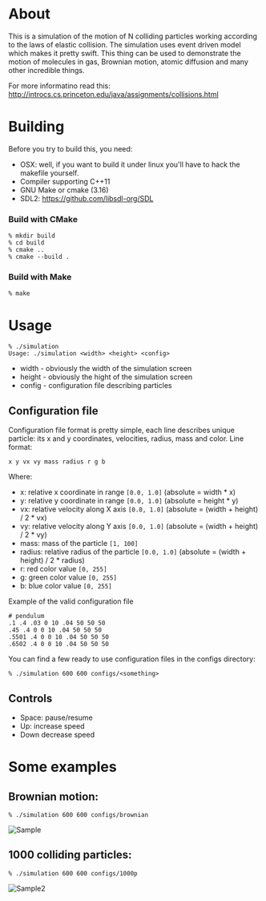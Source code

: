 About
=====

This is a simulation of the motion of N colliding particles working according to the laws of elastic collision.
The simulation uses event driven model which makes it pretty swift. This thing can be used to demonstrate the
motion of molecules in gas, Brownian motion, atomic diffusion and many other incredible things.

For more informatino read this: http://introcs.cs.princeton.edu/java/assignments/collisions.html


Building
========

Before you try to build this, you need:

* OSX: well, if you want to build it under linux you'll have to hack the makefile yourself.
* Compiler supporting C++11
* GNU Make or cmake (3.16)
* SDL2: https://github.com/libsdl-org/SDL

### Build with CMake

    % mkdir build
    % cd build
    % cmake ..
    % cmake --build .

### Build with Make

    % make

Usage
=====

    % ./simulation
    Usage: ./simulation <width> <height> <config>

* width - obviously the width of the simulation screen
* height - obviously the hight of the simulation screen
* config - configuration file describing particles

Configuration file
------------------

Configuration file format is pretty simple, each line describes unique particle: its x and y coordinates, velocities,
radius, mass and color.
Line format:

    x y vx vy mass radius r g b

Where:
* x: relative x coordinate in range ```[0.0, 1.0]``` (absolute = width * x)
* y: relative y coordinate in range ```[0.0, 1.0]``` (absolute = height * y)
* vx: relative velocity along X axis ```[0.0, 1.0]``` (absolute = (width + height) / 2 * vx)
* vy: relative velocity along Y axis ```[0.0, 1.0]``` (absolute = (width + height) / 2 * vy)
* mass: mass of the particle ```[1, 100]```
* radius: relative radius of the particle ```[0.0, 1.0]``` (absolute = (width + height) / 2 * radius)
* r: red color value ```[0, 255]```
* g: green color value ```[0, 255]```
* b: blue color value ```[0, 255]```

Example of the valid configuration file

    # pendulum
    .1 .4 .03 0 10 .04 50 50 50
    .45 .4 0 0 10 .04 50 50 50
    .5501 .4 0 0 10 .04 50 50 50
    .6502 .4 0 0 10 .04 50 50 50

You can find a few ready to use configuration files in the configs directory:

    % ./simulation 600 600 configs/<something>

Controls
--------

* Space: pause/resume
* Up: increase speed
* Down decrease speed

Some examples
=============

Brownian motion:
----------------

    % ./simulation 600 600 configs/brownian

![Sample](https://raw.github.com/dkruchinin/particles/master/misc/brownian.png)

1000 colliding particles:
-------------------------

    % ./simulation 600 600 configs/1000p

![Sample2](https://raw.github.com/dkruchinin/particles/master/misc/1000p.png)
